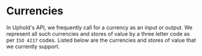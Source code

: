 # Currencies

In Uphold's API, we frequently call for a currency as an input or output. We represent all such currencies and stores of value by a three letter code as per `ISO 4217` codes. Listed below are the currencies and stores of value that we currently support.


